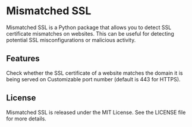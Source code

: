 # Mismatched SSL

Mismatched SSL is a Python package that allows you to detect SSL certificate mismatches on websites. This can be useful for detecting potential SSL misconfigurations or malicious activity.

## Features

Check whether the SSL certificate of a website matches the domain it is being served on
Customizable port number (default is 443 for HTTPS).

## License
Mismatched SSL is released under the MIT License. See the LICENSE file for more details.


